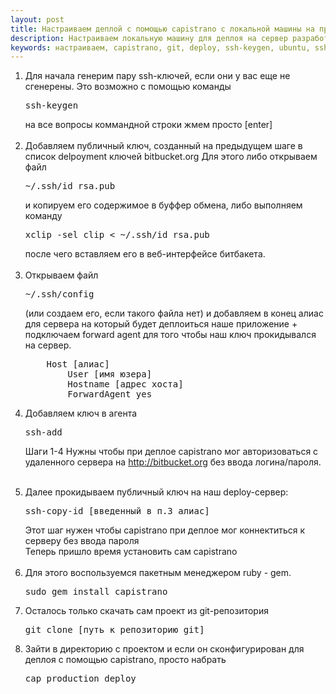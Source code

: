 ```yaml
---
layout: post
title: Настраиваем деплой с помощью capistrano с локальной машины на примере машины с установленной ubuntu
description: Настраиваем локальную машину для деплоя на сервер разработки с помощью capistrano
keywords: настраиваем, capistrano, git, deploy, ssh-keygen, ubuntu, ssh-copy-id, proskurnov, aproskurnov
---
```

<ol>
<li>
Для начала генерим пару ssh-ключей, если они у вас еще не сгенерены. Это возможно с помощью команды
<pre class="prettyprint">ssh-keygen</pre>
на все вопросы коммандной строки жмем просто [enter]
</li>
<br>
<li>
Добавляем публичный ключ, созданный на предыдущем шаге в список delpoyment ключей bitbucket.org Для этого либо открываем файл 
<pre class="prettyprint">~/.ssh/id_rsa.pub</pre> и копируем его содержимое в буффер обмена,
 либо выполняем команду <pre class="prettyprint">xclip -sel clip < ~/.ssh/id_rsa.pub</pre> после чего вставляем его в веб-интерфейсе битбакета.
 </li>
 <br>
<li>
Открываем файл <pre class="prettyprint">~/.ssh/config</pre> (или создаем его, если такого файла нет) и добавляем в конец алиас для сервера на который будет деплоиться наше приложение 
+ подключаем forward agent для того чтобы наш ключ прокидывался на сервер.
<pre class="prettyprint">
    Host [алиас]
        User [имя юзера]
        Hostname [адрес хоста]
        ForwardAgent yes
</pre>
</li>

<li>
Добавляем ключ в агента
<pre class="prettyprint">ssh-add</pre>
</li>

Шаги 1-4 Нужны чтобы при деплое capistrano мог авторизоваться с удаленного сервера на http://bitbucket.org без ввода логина/пароля.<br>
<br>
<li>
Далее прокидываем публичный ключ на наш deploy-сервер:
<pre class="prettyprint">ssh-copy-id [введенный в п.3 алиас]</pre>
</li>
Этот шаг нужен чтобы capistrano при деплое мог коннектиться к серверу без ввода пароля<br>
Теперь пришло время установить сам capistrano<br>
<br>
<li>
Для этого воспользуемся пакетным менеджером ruby - gem. <pre class="prettyprint">sudo gem install capistrano</pre>
</li>
<li>
Осталось только скачать сам проект из git-репозитория <pre class="prettyprint">git clone [путь к репозиторию git]</pre>
</li>
<li>
Зайти в директорию с проектом и если он сконфигурирован для деплоя с помощью capistrano, просто набрать <pre class="prettyprint">cap production deploy</pre>
</li>
</ol>
